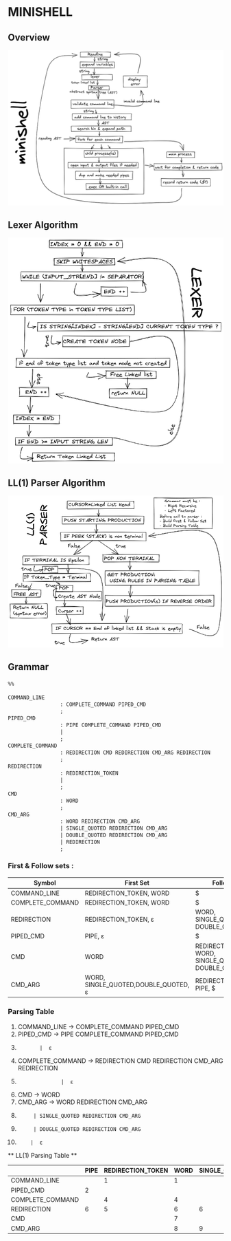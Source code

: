 # MINISHELL 

## Overview 
![overview](./imgs/overview.png)

## Lexer Algorithm 
![Lexer](./imgs/lexer.png)

## LL(1) Parser Algorithm
![Parser](./imgs/parser.png)

## Grammar

```
%%

COMMAND_LINE     
                 : COMPLETE_COMMAND PIPED_CMD
                 ;
PIPED_CMD        
                 : PIPE COMPLETE_COMMAND PIPED_CMD
                 |
                 ;
COMPLETE_COMMAND 
                 : REDIRECTION CMD REDIRECTION CMD_ARG REDIRECTION
                 ;
REDIRECTION      
                 : REDIRECTION_TOKEN
                 | 
                 ;
CMD              
                 : WORD
                 ;
CMD_ARG          
                 : WORD REDIRECTION CMD_ARG
                 | SINGLE_QUOTED REDIRECTION CMD_ARG
                 | DOUBLE_QUOTED REDIRECTION CMD_ARG
                 | REDIRECTION
                 ;

```

### First & Follow sets :

| Symbol            | First Set                             | Follow Set                                            |
|-------------------|---------------------------------------|-------------------------------------------------------|
| COMMAND_LINE      | REDIRECTION_TOKEN, WORD               | $                                                     |
 | COMPLETE_COMMAND  | REDIRECTION_TOKEN, WORD               | $                                                     |
| REDIRECTION       | REDIRECTION_TOKEN, ε                  | WORD, SINGLE_QUOTED, DOUBLE_QUOTED                    |
 | PIPED_CMD         | PIPE,  ε                              | $                                                     |
| CMD               | WORD                                  | REDIRECTION_TOKEN, WORD, SINGLE_QUOTED, DOUBLE_QUOTED |
 | CMD_ARG           | WORD, SINGLE_QUOTED,DOUBLE_QUOTED,  ε | REDIRECTION_TOKEN, PIPE, $                            |

### Parsing Table 

1. COMMAND_LINE -> COMPLETE_COMMAND PIPED_CMD
2. PIPED_CMD -> PIPE COMPLETE_COMMAND PIPED_CMD
3.            |  ε
4. COMPLETE_COMMAND -> REDIRECTION CMD REDIRECTION CMD_ARG REDIRECTION
5.                   |  ε
6. CMD -> WORD
7. CMD_ARG -> WORD REDIRECTION CMD_ARG
8.          | SINGLE_QUOTED REDIRECTION CMD_ARG
9.          | DOUGLE_QUOTED REDIRECTION CMD_ARG
10.         |  ε


** LL(1) Parsing Table ** 

|                  | PIPE | REDIRECTION_TOKEN | WORD | SINGLE_QUOTED | DOUBLE_QUOTED | $   |
|------------------|------|-------------------|------|---------------|---------------|-----|
| COMMAND_LINE     |      | 1                 | 1    |               |               |     |
| PIPED_CMD        | 2    |                   |      |               |               |     |
| COMPLETE_COMMAND |      | 4                 | 4    |               |               |     |
| REDIRECTION      | 6    | 5                 | 6    | 6             | 6             | 6   |
 | CMD              |      |                   | 7    |               |               |     |
| CMD_ARG          |      |                   | 8    | 9             | 10            |     |